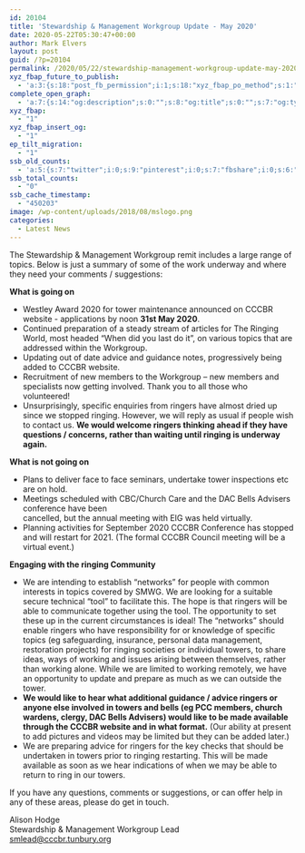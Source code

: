 ```yaml
---
id: 20104
title: 'Stewardship & Management Workgroup Update - May 2020'
date: 2020-05-22T05:30:47+00:00
author: Mark Elvers
layout: post
guid: /?p=20104
permalink: /2020/05/22/stewardship-management-workgroup-update-may-2020/
xyz_fbap_future_to_publish:
  - 'a:3:{s:18:"post_fb_permission";i:1;s:18:"xyz_fbap_po_method";s:1:"2";s:16:"xyz_fbap_message";s:62:"News item added to the CCCBR website: {POST_TITLE} {PERMALINK}";}'
complete_open_graph:
  - 'a:7:{s:14:"og:description";s:0:"";s:8:"og:title";s:0:"";s:7:"og:type";s:0:"";s:12:"twitter:card";s:7:"summary";s:15:"twitter:creator";s:0:"";s:19:"twitter:description";s:0:"";s:8:"og:image";s:0:"";}'
xyz_fbap:
  - "1"
xyz_fbap_insert_og:
  - "1"
ep_tilt_migration:
  - "1"
ssb_old_counts:
  - 'a:5:{s:7:"twitter";i:0;s:9:"pinterest";i:0;s:7:"fbshare";i:0;s:6:"reddit";i:0;s:6:"tumblr";N;}'
ssb_total_counts:
  - "0"
ssb_cache_timestamp:
  - "450203"
image: /wp-content/uploads/2018/08/mslogo.png
categories:
  - Latest News
---
```

The Stewardship & Management Workgroup remit includes a large range of topics. Below is just a summary of some of the work underway and where they need your comments / suggestions:

**What is going on**

  * Westley Award 2020 for tower maintenance announced on CCCBR website - applications by noon **31st May 2020**.
  * Continued preparation of a steady stream of articles for The Ringing World, most headed “When did you last do it”, on various topics that are addressed within the Workgroup.
  * Updating out of date advice and guidance notes, progressively being added to CCCBR website.
  * Recruitment of new members to the Workgroup – new members and specialists now getting involved. Thank you to all those who volunteered!
  * Unsurprisingly, specific enquiries from ringers have almost dried up since we stopped ringing. However, we will reply as usual if people wish to contact us. **We would welcome ringers thinking ahead if they have questions / concerns, rather than waiting until ringing is underway again.**

**What is not going on**

  * Plans to deliver face to face seminars, undertake tower inspections etc are on hold.
  * Meetings scheduled with CBC/Church Care and the DAC Bells Advisers conference have been  
    cancelled, but the annual meeting with EIG was held virtually.
  * Planning activities for September 2020 CCCBR Conference has stopped and will restart for 2021. (The formal CCCBR Council meeting will be a virtual event.)

**Engaging with the ringing Community**

  * We are intending to establish “networks” for people with common interests in topics covered by SMWG. We are looking for a suitable secure technical “tool” to facilitate this. The hope is that ringers will be able to communicate together using the tool. The opportunity to set these up in the current circumstances is ideal! The “networks” should enable ringers who have responsibility for or knowledge of specific topics (eg safeguarding, insurance, personal data management, restoration projects) for ringing societies or individual towers, to share ideas, ways of working and issues arising between themselves, rather than working alone. While we are limited to working remotely, we have an opportunity to update and prepare as much as we can outside the tower.
  * **We would like to hear what additional guidance / advice ringers or anyone else involved in towers and bells (eg PCC members, church wardens, clergy, DAC Bells Advisers) would like to be made available through the CCCBR website and in what format.** (Our ability at present to add pictures and videos may be limited but they can be added later.)
  * We are preparing advice for ringers for the key checks that should be undertaken in towers prior to ringing restarting. This will be made available as soon as we hear indications of when we may be able to return to ring in our towers.

If you have any questions, comments or suggestions, or can offer help in any of these areas, please do get in touch.

Alison Hodge  
Stewardship & Management Workgroup Lead  
<smlead@cccbr.tunbury.org>
